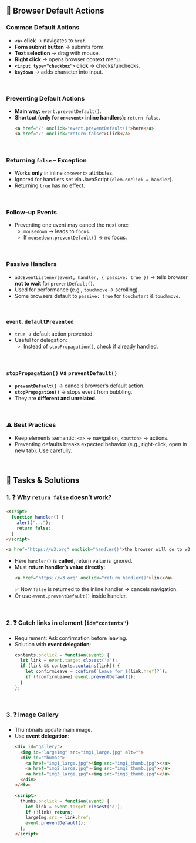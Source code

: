 

## 🔹 Browser Default Actions  

### Common Default Actions
- **`<a>` click** → navigates to `href`.  
- **Form submit button** → submits form.  
- **Text selection** → drag with mouse.  
- **Right click** → opens browser context menu.  
- **`<input type="checkbox">` click** → checks/unchecks.  
- **`keydown`** → adds character into input.  

<br>

### Preventing Default Actions
- **Main way:** `event.preventDefault()`.  
- **Shortcut (only for `on<event>` inline handlers):** `return false`.  
  ```html
  <a href="/" onclick="event.preventDefault()">here</a>
  <a href="/" onclick="return false">Click</a>
  ```

<br>

### Returning `false` – Exception
- Works **only** in inline `on<event>` attributes.  
- Ignored for handlers set via JavaScript (`elem.onclick = handler`).  
- Returning `true` has no effect.  

<br>

### Follow-up Events
- Preventing one event may cancel the next one:  
  - `mousedown` → leads to `focus`.  
  - If `mousedown.preventDefault()` → no focus.  

<br>

### Passive Handlers
- `addEventListener(event, handler, { passive: true })` → tells browser **not to wait** for `preventDefault()`.  
- Used for performance (e.g., `touchmove` → scrolling).  
- Some browsers default to `passive: true` for `touchstart` & `touchmove`.  

<br>

### `event.defaultPrevented`
- `true` → default action prevented.  
- Useful for delegation:  
  - Instead of `stopPropagation()`, check if already handled.  

<br>

### `stopPropagation()` vs `preventDefault()`
- **`preventDefault()`** → cancels browser’s default action.  
- **`stopPropagation()`** → stops event from bubbling.  
- They are **different and unrelated**.  

<br>

### ⚠️ Best Practices
- Keep elements semantic: `<a>` → navigation, `<button>` → actions.  
- Preventing defaults breaks expected behavior (e.g., right-click, open in new tab). Use carefully.  

<br>

## 🔹 Tasks & Solutions  

### 1. ❓ Why `return false` doesn’t work?  
```html
<script>
  function handler() {
    alert("...");
    return false;
  }
</script>

<a href="https://w3.org" onclick="handler()">the browser will go to w3.org</a>
```
- Here `handler()` is **called**, return value is ignored.  
- Must **return handler’s value directly**:  
  ```html
  <a href="https://w3.org" onclick="return handler()">link</a>
  ```
  ✅ Now `false` is returned to the inline handler → cancels navigation.  
- Or use `event.preventDefault()` inside handler.  

<br>

### 2. ❓ Catch links in element (`id="contents"`)  
- Requirement: Ask confirmation before leaving.  
- Solution with **event delegation**:  
  ```js
  contents.onclick = function(event) {
    let link = event.target.closest('a');
    if (link && contents.contains(link)) {
      let confirmLeave = confirm(`Leave for ${link.href}?`);
      if (!confirmLeave) event.preventDefault();
    }
  };
  ```

<br>

### 3. ❓ Image Gallery  
- Thumbnails update main image.  
- Use **event delegation**:  
  ```html
  <div id="gallery">
    <img id="largeImg" src="img1_large.jpg" alt="">
    <div id="thumbs">
      <a href="img1_large.jpg"><img src="img1_thumb.jpg"></a>
      <a href="img2_large.jpg"><img src="img2_thumb.jpg"></a>
      <a href="img3_large.jpg"><img src="img3_thumb.jpg"></a>
    </div>
  </div>

  <script>
    thumbs.onclick = function(event) {
      let link = event.target.closest('a');
      if (!link) return;
      largeImg.src = link.href;
      event.preventDefault();
    };
  </script>
  ```
